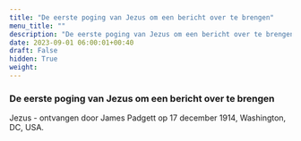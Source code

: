 ```yaml
---
title: "De eerste poging van Jezus om een bericht over te brengen"
menu_title: ""
description: "De eerste poging van Jezus om een bericht over te brengen"
date: 2023-09-01 06:00:01+00:40
draft: False
hidden: True
weight:
---
```

### De eerste poging van Jezus om een bericht over te brengen

Jezus - ontvangen door James Padgett op 17 december 1914, Washington, DC, USA.
